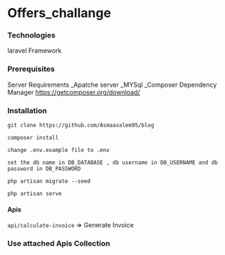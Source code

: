 # Offers_challange

### Technologies
laravel Framework


### Prerequisites
Server Requirements
_Apatche server
_MYSql
_Composer Dependency Manager https://getcomposer.org/download/

### Installation

`git clone https://github.com/Asmaasalem95/blog`


`composer install`

`change .env.example file to .env `

`set the db name in DB_DATABASE , db username in DB_USERNAME and db password in DB_PASSWORD `

`php artisan migrate --seed`


`php artisan serve`

#### Apis
`api/calculate-invoice` => Generate Invoice

### Use attached Apis Collection
